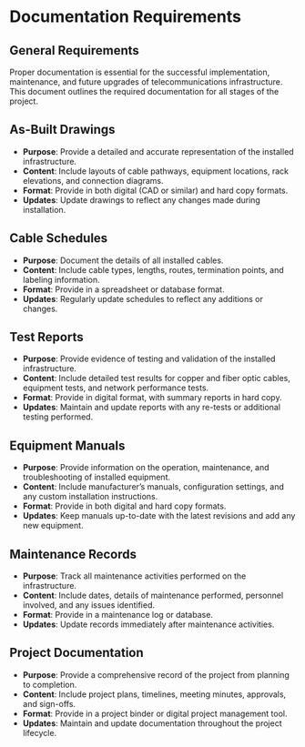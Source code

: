 # Documentation Requirements

## General Requirements
Proper documentation is essential for the successful implementation, maintenance, and future upgrades of telecommunications infrastructure. This document outlines the required documentation for all stages of the project.

## As-Built Drawings
- **Purpose**: Provide a detailed and accurate representation of the installed infrastructure.
- **Content**: Include layouts of cable pathways, equipment locations, rack elevations, and connection diagrams.
- **Format**: Provide in both digital (CAD or similar) and hard copy formats.
- **Updates**: Update drawings to reflect any changes made during installation.

## Cable Schedules
- **Purpose**: Document the details of all installed cables.
- **Content**: Include cable types, lengths, routes, termination points, and labeling information.
- **Format**: Provide in a spreadsheet or database format.
- **Updates**: Regularly update schedules to reflect any additions or changes.

## Test Reports
- **Purpose**: Provide evidence of testing and validation of the installed infrastructure.
- **Content**: Include detailed test results for copper and fiber optic cables, equipment tests, and network performance tests.
- **Format**: Provide in digital format, with summary reports in hard copy.
- **Updates**: Maintain and update reports with any re-tests or additional testing performed.

## Equipment Manuals
- **Purpose**: Provide information on the operation, maintenance, and troubleshooting of installed equipment.
- **Content**: Include manufacturer’s manuals, configuration settings, and any custom installation instructions.
- **Format**: Provide in both digital and hard copy formats.
- **Updates**: Keep manuals up-to-date with the latest revisions and add any new equipment.

## Maintenance Records
- **Purpose**: Track all maintenance activities performed on the infrastructure.
- **Content**: Include dates, details of maintenance performed, personnel involved, and any issues identified.
- **Format**: Provide in a maintenance log or database.
- **Updates**: Update records immediately after maintenance activities.

## Project Documentation
- **Purpose**: Provide a comprehensive record of the project from planning to completion.
- **Content**: Include project plans, timelines, meeting minutes, approvals, and sign-offs.
- **Format**: Provide in a project binder or digital project management tool.
- **Updates**: Maintain and update documentation throughout the project lifecycle.
